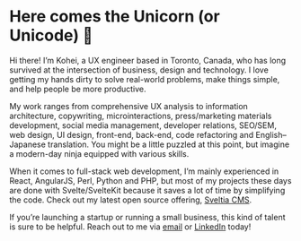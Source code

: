 # Here comes the Unicorn (or Unicode) 🦄

Hi there! I’m Kohei, a UX engineer based in Toronto, Canada, who has long survived at the intersection of business, design and technology. I love getting my hands dirty to solve real-world problems, make things simple, and help people be more productive.

My work ranges from comprehensive UX analysis to information architecture, copywriting, microinteractions, press/marketing materials development, social media management, developer relations, SEO/SEM, web design, UI design, front-end, back-end, code refactoring and English–Japanese translation. You might be a little puzzled at this point, but imagine a modern-day ninja equipped with various skills.

When it comes to full-stack web development, I’m mainly experienced in React, AngularJS, Perl, Python and PHP, but most of my projects these days are done with Svelte/SvelteKit because it saves a lot of time by simplifying the code. Check out my latest open source offering, [Sveltia CMS](https://github.com/sveltia/sveltia-cms).

If you’re launching a startup or running a small business, this kind of talent is sure to be helpful. Reach out to me via [email](mailto:kohei@britegrid.io) or [LinkedIn](https://www.linkedin.com/in/koheiyoshino/) today!
